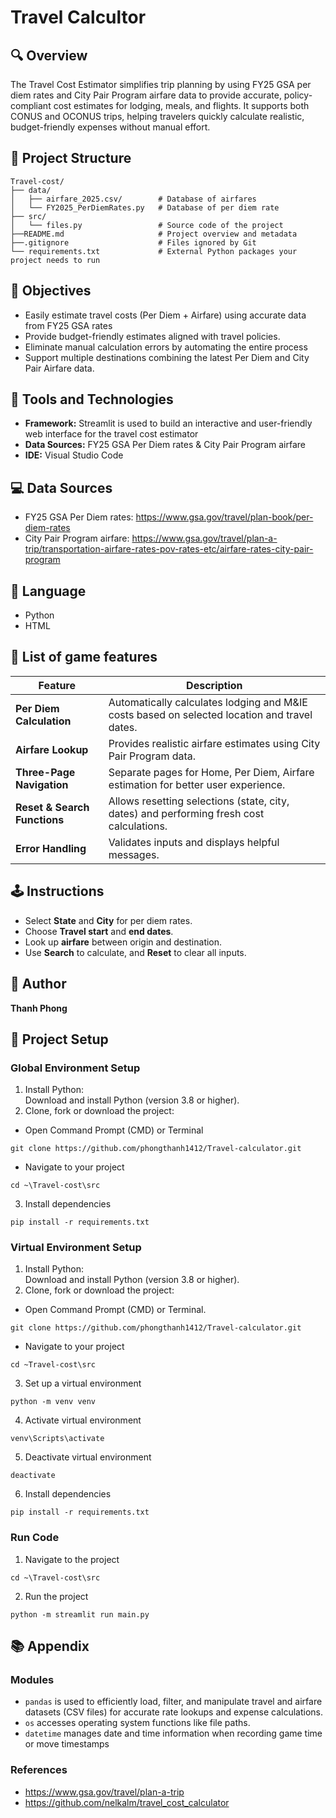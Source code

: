 # Travel Calcultor

## 🔍 Overview

The Travel Cost Estimator simplifies trip planning by using FY25 GSA per diem rates and City Pair Program airfare data to provide accurate, policy-compliant cost estimates for lodging, meals, and flights. It supports both CONUS and OCONUS trips, helping travelers quickly calculate realistic, budget-friendly expenses without manual effort.


## 📁 Project Structure

```text
Travel-cost/
├── data/
│   ├── airfare_2025.csv/        # Database of airfares
│   └── FY2025_PerDiemRates.py   # Database of per diem rate
├── src/
│   └── files.py                 # Source code of the project
├──README.md                     # Project overview and metadata
├──.gitignore                    # Files ignored by Git
└── requirements.txt             # External Python packages your project needs to run
```

## 📌 Objectives

- Easily estimate travel costs (Per Diem + Airfare) using accurate data from FY25 GSA rates
- Provide budget-friendly estimates aligned with travel policies.
- Eliminate manual calculation errors by automating the entire process
- Support multiple destinations combining the latest Per Diem and City Pair Airfare data.

## 🧰 Tools and Technologies

- **Framework:** Streamlit is used to build an interactive and user-friendly web interface for the travel cost estimator  
- **Data Sources:** FY25 GSA Per Diem rates & City Pair Program airfare  
- **IDE:** Visual Studio Code
## 💻 Data Sources
- FY25 GSA Per Diem rates: https://www.gsa.gov/travel/plan-book/per-diem-rates
- City Pair Program airfare: https://www.gsa.gov/travel/plan-a-trip/transportation-airfare-rates-pov-rates-etc/airfare-rates-city-pair-program
## 📕 Language
- Python 
- HTML
 
## 📄 List of game features

| Feature                     | Description |
|-----------------------------|-------------|
| **Per Diem Calculation**    | Automatically calculates lodging and M&IE costs based on selected location and travel dates. |
| **Airfare Lookup**          | Provides realistic airfare estimates using City Pair Program data. |
| **Three-Page Navigation**     | Separate pages for Home, Per Diem, Airfare estimation for better user experience. |
| **Reset & Search Functions**| Allows resetting selections (state, city, dates) and performing fresh cost calculations. |
| **Error Handling**          | Validates inputs and displays helpful messages. |


## 🕹️ Instructions
- Select **State** and **City** for per diem rates.
- Choose **Travel start** and **end dates**.
- Look up **airfare** between origin and destination.
- Use **Search** to calculate, and **Reset** to clear all inputs.

## 👥 Author

  **Thanh Phong**

## 🤖 Project Setup
### Global Environment Setup
1. Install Python: <br>
Download and install Python (version 3.8 or higher).
2. Clone, fork or download the project:
- Open Command Prompt (CMD) or Terminal
```
git clone https://github.com/phongthanh1412/Travel-calculator.git
```
- Navigate to your project
```
cd ~\Travel-cost\src
```
3. Install dependencies
```
pip install -r requirements.txt
```
### Virtual Environment Setup
1. Install Python: <br>
Download and install Python (version 3.8 or higher).
2. Clone, fork or download the project: <br>
- Open Command Prompt (CMD) or Terminal.
```
git clone https://github.com/phongthanh1412/Travel-calculator.git
```
- Navigate to your project
```
cd ~Travel-cost\src
```
3. Set up a virtual environment
```
python -m venv venv
```
4. Activate virtual environment
```
venv\Scripts\activate
```
5. Deactivate virtual environment
```
deactivate
```
6. Install dependencies
```
pip install -r requirements.txt
```
### Run Code
1. Navigate to the project 
```
cd ~\Travel-cost\src
```
2. Run the project
```
python -m streamlit run main.py
```

## 📚 Appendix 
### Modules
- `pandas` is used to efficiently load, filter, and manipulate travel and airfare datasets (CSV files) for accurate rate lookups and expense calculations.
- `os` accesses operating system functions like file paths.
- `datetime` manages date and time information when recording game time or move timestamps
### References
- https://www.gsa.gov/travel/plan-a-trip
- https://github.com/nelkalm/travel_cost_calculator